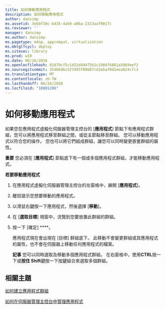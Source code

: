 ```yaml
---
title: 如何移動應用程式
description: 如何移動應用程式
author: dansimp
ms.assetid: 3ebbf30c-b435-4a69-a0ba-2313aaf0017c
ms.reviewer: ''
manager: dansimp
ms.author: dansimp
ms.pagetype: mdop, appcompat, virtualization
ms.mktglfcycl: deploy
ms.sitesec: library
ms.prod: w10
ms.date: 06/16/2016
ms.openlocfilehash: 01879cf5c1451d49475b1c1984f6881a3969eef2
ms.sourcegitcommit: 354664bc527d93f80687cd2eba70d1eea024c7c3
ms.translationtype: MT
ms.contentlocale: zh-TW
ms.lasthandoff: 06/26/2020
ms.locfileid: "10801206"
---
```

# 如何移動應用程式


如果您在應用程式虛擬化伺服器管理主控台的 [**應用程式**] 節點下有應用程式群組，您可以將應用程式移至群組之間，或從主節點移至群組。 您可以移動應用程式以符合您的操作。 您也可以將它們組成群組，讓您可以同時變更嵌套群組的屬性。

**重要** 您必須在 [**應用程式**] 節點底下有一個或多個應用程式群組，才能移動應用程式。

 

**若要移動應用程式**

1.  在應用程式虛擬化伺服器管理主控台的左窗格中，展開 [**應用程式**]。

2.  醒目提示您想要移動的應用程式。

3.  以滑鼠右鍵按一下應用程式，然後選擇 [**移動**]。

4.  在 [**選取目標**] 視窗中，流覽到您要放置此群組的群組。

5.  按一下 \[確定\] ****。

    應用程式現在會出現在 [目標] 群組底下。 此移動不會變更群組或其應用程式的屬性，也不會在伺服器上移動任何應用程式的檔案。

    **記事** 您可以同時選取及移動多個應用程式群組。 在右窗格中，使用**CTRL**按一下或**按住 Shift**鍵按一下按鍵組合來選取多個群組。

     

## 相關主題


[如何建立應用程式群組](how-to-create-an-application-group.md)

[如何在伺服器管理主控台中管理應用程式](how-to-manage-applications-in-the-server-management-console.md)

 

 





